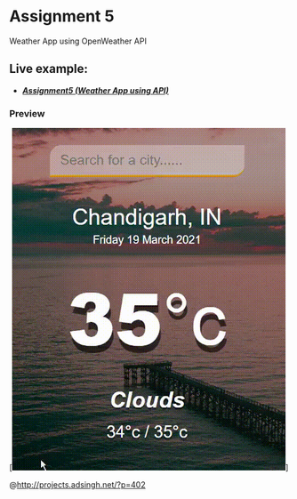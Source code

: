 # Assignment 5
Weather App using OpenWeather API
## Live example:
- ***[Assignment5 (Weather App using API)](https://codepen.io/arsh-deep-singh/full/eYBwPrg)***


<p text-align="center"><h3>Preview</h3></p>

[![Demo](demo.gif)]

@http://projects.adsingh.net/?p=402




